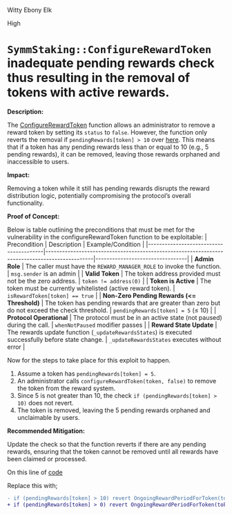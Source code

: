 Witty Ebony Elk

High

# `SymmStaking::ConfigureRewardToken` inadequate pending rewards check thus resulting in the removal of tokens with active rewards.

**Description:** 

The [ConfigureRewardToken](https://github.com/SYMM-IO/token/blob/1d014156b1d9f0ab3259026127b9220eb2da3292/contracts/staking/SymmStaking.sol#L312) function allows an administrator to remove a reward token by setting its `status` to `false`. However, the function only reverts the removal if `pendingRewards[token] > 10` over [here](https://github.com/SYMM-IO/token/blob/1d014156b1d9f0ab3259026127b9220eb2da3292/contracts/staking/SymmStaking.sol#L320). This means that if a token has any pending rewards less than or equal to 10 (e.g., 5 pending rewards), it can be removed, leaving those rewards orphaned and inaccessible to users.

**Impact:** 

 Removing a token while it still has pending rewards disrupts the reward distribution logic, potentially compromising the protocol’s overall functionality.  

**Proof of Concept:**

Below is table outlining the preconditions that must be met for the vulnerability in the configureRewardToken function to be exploitable:
| Precondition                           | Description                                                                                   | Example/Condition               |
|----------------------------------------|-----------------------------------------------------------------------------------------------|---------------------------------|
| **Admin Role**                         | The caller must have the `REWARD_MANAGER_ROLE` to invoke the function.                        | `msg.sender` is an admin         |
| **Valid Token**                        | The token address provided must not be the zero address.                                      | `token != address(0)`            |
| **Token is Active**                    | The token must be currently whitelisted (active reward token).                                | `isRewardToken[token] == true`   |
| **Non-Zero Pending Rewards (<= Threshold)** | The token has pending rewards that are greater than zero but do not exceed the check threshold. | `pendingRewards[token] = 5` (≤ 10) |
| **Protocol Operational**               | The protocol must be in an active state (not paused) during the call.                           | `whenNotPaused` modifier passes  |
| **Reward State Update**                | The rewards update function (`_updateRewardsStates`) is executed successfully before state change. | `_updateRewardsStates` executes without error |

Now for the steps to take place for this exploit to happen.

1. Assume a token has `pendingRewards[token] = 5`.  
2. An administrator calls `configureRewardToken(token, false)` to remove the token from the reward system.  
3. Since 5 is not greater than 10, the check `if (pendingRewards[token] > 10)` does not revert.  
4. The token is removed, leaving the 5 pending rewards orphaned and unclaimable by users.

**Recommended Mitigation:** 

Update the check so that the function reverts if there are any pending rewards, ensuring that the token cannot be removed until all rewards have been claimed or processed.

On this line of [code](https://github.com/SYMM-IO/token/blob/1d014156b1d9f0ab3259026127b9220eb2da3292/contracts/staking/SymmStaking.sol#L320)

Replace this with;

```diff
- if (pendingRewards[token] > 10) revert OngoingRewardPeriodForToken(token, pendingRewards[token]);
+ if (pendingRewards[token] > 0) revert OngoingRewardPeriodForToken(token, pendingRewards[token]);
```